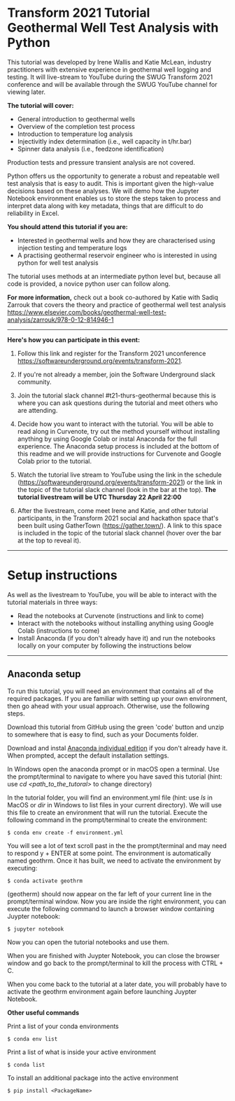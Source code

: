 # Transform 2021 Tutorial <br/>Geothermal Well Test Analysis with Python

This tutorial was developed by Irene Wallis and Katie McLean, industry practitioners with extensive experience in geothermal well logging and testing. It will live-stream to YouTube during the SWUG Transform 2021 conference and will be available through the SWUG YouTube channel for viewing later. 

**The tutorial will cover:** 
- General introduction to geothermal wells
- Overview of the completion test process 
- Introduction to temperature log analysis
- Injectivitly index determination (i.e., well capacity in t/hr.bar)
- Spinner data analysis (i.e., feedzone identification)

Production tests and pressure transient analysis are not covered. 

Python offers us the opportunity to generate a robust and repeatable well test analysis that is easy to audit. This is important given the high-value decisions based on these analyses.
We will demo how the Jupyter Notebook environment enables us to store the steps taken to process and interpret data along with key metadata, things that are difficult to do reliability in Excel.  

**You should attend this tutorial if you are:**
- Interested in geothermal wells and how they are characterised using injection testing and temperature logs
- A practising geothermal reservoir engineer who is interested in using python for well test analysis

The tutorial uses methods at an intermediate python level but, because all code is provided, a novice python user can follow along.    

**For more information,** check out a book co-authored by Katie with Sadiq Zarrouk that covers the theory and practice of geothermal well test analysis https://www.elsevier.com/books/geothermal-well-test-analysis/zarrouk/978-0-12-814946-1
 
***

**Here's how you can participate in this event:**

1. Follow this link and register for the Transform 2021 unconference https://softwareunderground.org/events/transform-2021.

2. If you're not already a member, join the Software Underground slack community.

3. Join the tutorial slack channel #t21-thurs-geothermal because this is where you can ask questions during the tutorial and meet others who are attending.

4. Decide how you want to interact with the tutorial. You will be able to read along in Curvenote, try out the method yourself without installing anything by using Google Colab or instal Anaconda for the full experience. The Anaconda setup process is included at the bottom of this readme and we will provide instructions for Curvenote and Google Colab prior to the tutorial. 

5. Watch the tutorial live stream to YouTube using the link in the schedule (https://softwareunderground.org/events/transform-2021) or the link in the topic of the tutorial slack channel (look in the bar at the top). **The tutorial livestream will be UTC Thursday 22 April 22:00**

6. After the livestream, come meet Irene and Katie, and other tutorial participants, in the Transform 2021 social and hackathon space that's been built using GatherTown (https://gather.town/). A link to this space is included in the topic of the tutorial slack channel (hover over the bar at the top to reveal it). 

***

# Setup instructions
As well as the livestream to YouTube, you will be able to interact with the tutorial materials in three ways:
- Read the notebooks at Curvenote (instructions and link to come)
- Interact with the notebooks without installing anything using Google Colab (instructions to come)
- Install Anaconda (if you don't already have it) and run the notebooks locally on your computer by following the instructions below 

***
## Anaconda setup
 
To run this tutorial, you will need an environment that contains all of the required packages. If you are familiar with setting up your own environment, then go ahead with your usual approach. Otherwise, use the following steps.

Download this tutorial from GitHub using the green 'code' button and unzip to somewhere that is easy to find, such as your Documents folder.
 
Download and instal [Anaconda individual edition](https://www.anaconda.com/products/individual) if you don't already have it. When prompted, accept the default installation settings.

In Windows open the anaconda prompt or in macOS open a terminal. Use the prompt/terminal to navigate to where you have saved this tutorial (hint: use _cd \<path_to_the_tutoral\>_ to change directory)
 
In the tutorial folder, you will find an environment.yml file (hint: use _ls_ in MacOS or _dir_ in Windows to list files in your current directory). We will use this file to create an environment that will run the tutorial. Execute the following command in the prompt/terminal to create the environment:
 
    $ conda env create -f environment.yml
 
You will see a lot of text scroll past in the the prompt/terminal and may need to respond y + ENTER at some point. The environment is automatically named geothrm. Once it has built, we need to activate the environment by executing:
 
    $ conda activate geothrm
 
\(geotherm\) should now appear on the far left of your current line in the prompt/terminal window. Now you are inside the right environment, you can execute the following command to launch a browser window containing Juypter notebook:
 
    $ jupyter notebook
 
Now you can open the tutorial notebooks and use them. 

When you are finished with Juypter Notebook, you can close the browser window and go back to the prompt/terminal to kill the process with CTRL + C.
 
When you come back to the tutorial at a later date, you will probably have to activate the geothrm environment again before launching Juypter Notebook.
 
**Other useful commands**
 
Print a list of your conda environments
  
    $ conda env list
 
Print a list of what is inside your active environment
  
    $ conda list

To install an additional package into the active environment

    $ pip install <PackageName>